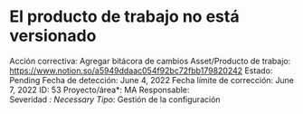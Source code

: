 # El producto de trabajo no está versionado

Acción correctiva: Agregar bitácora de cambios
Asset/Producto de trabajo: https://www.notion.so/a5949ddaac054f92bc72fbb179820242 
Estado: Pending
Fecha de detección: June 4, 2022
Fecha límite de corrección: June 7, 2022
ID: 53
Proyecto/área*: MA
Responsable:  
Severidad *: Necessary
Tipo*: Gestión de la configuración